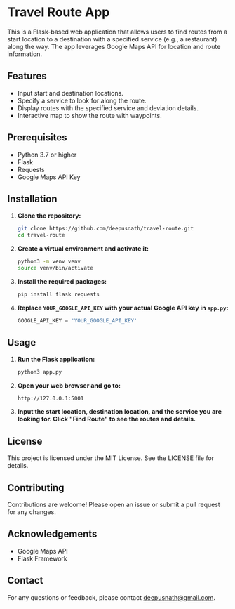 # Travel Route App

This is a Flask-based web application that allows users to find routes from a start location to a destination with a specified service (e.g., a restaurant) along the way. The app leverages Google Maps API for location and route information.

## Features

- Input start and destination locations.
- Specify a service to look for along the route.
- Display routes with the specified service and deviation details.
- Interactive map to show the route with waypoints.

## Prerequisites

- Python 3.7 or higher
- Flask
- Requests
- Google Maps API Key

## Installation

1. **Clone the repository:**

    ```bash
    git clone https://github.com/deepusnath/travel-route.git
    cd travel-route
    ```

2. **Create a virtual environment and activate it:**

    ```bash
    python3 -m venv venv
    source venv/bin/activate
    ```

3. **Install the required packages:**

    ```bash
    pip install flask requests
    ```

4. **Replace `YOUR_GOOGLE_API_KEY` with your actual Google API key in `app.py`:**

    ```python
    GOOGLE_API_KEY = 'YOUR_GOOGLE_API_KEY'
    ```

## Usage

1. **Run the Flask application:**

    ```bash
    python3 app.py
    ```

2. **Open your web browser and go to:**

    ```
    http://127.0.0.1:5001
    ```

3. **Input the start location, destination location, and the service you are looking for. Click "Find Route" to see the routes and details.**


## License

This project is licensed under the MIT License. See the LICENSE file for details.

## Contributing

Contributions are welcome! Please open an issue or submit a pull request for any changes.

## Acknowledgements

- Google Maps API
- Flask Framework

## Contact

For any questions or feedback, please contact deepusnath@gmail.com.
